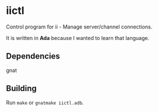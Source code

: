 # iictl
Control program for ii - Manage server/channel connections.

It is written in **Ada** because I wanted to learn that language.

## Dependencies
gnat

## Building
Run `make` or `gnatmake iictl.adb`.
